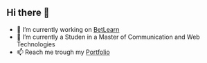 ## Hi there 👋

- 🔭 I’m currently working on [BetLearn](https://betlearn.vercel.app/#)
- 🌱 I’m currently a Studen in a Master of Communication and Web Technologies
- 📫 Reach me trough my [Portfolio](https://t0massousa.github.io/portfolio/#)
